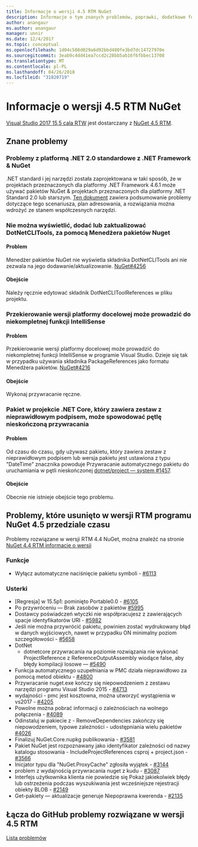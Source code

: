 ```yaml
---
title: Informacje o wersji 4.5 RTM NuGet
description: Informacje o tym znanych problemów, poprawki, dodatkowe funkcje i dcr RTM 4.5 NuGet.
author: anangaur
ms.author: anangaur
manager: unnir
ms.date: 12/4/2017
ms.topic: conceptual
ms.openlocfilehash: 1d04c508d029a6d92bbd480fe3bd7dc14727970e
ms.sourcegitcommit: 3eab9c4dd41ea7ccd2c28bb5ab16f6fbbec13708
ms.translationtype: MT
ms.contentlocale: pl-PL
ms.lasthandoff: 04/26/2018
ms.locfileid: "31820719"
---
```

# <a name="nuget-45-rtm-release-notes"></a>Informacje o wersji 4.5 RTM NuGet

[Visual Studio 2017 15,5 cala RTW](https://www.visualstudio.com/news/releasenotes/vs2017-relnotes) jest dostarczany z [NuGet 4.5 RTM](https://dist.nuget.org/win-x86-commandline/v4.5.0/nuget.exe).

## <a name="known-issues"></a>Znane problemy

### <a name="issues-with-net-standard-20-with-net-framework--nuget"></a>Problemy z platformą .NET 2.0 standardowe z .NET Framework & NuGet 

.NET standard i jej narzędzi została zaprojektowana w taki sposób, że w projektach przeznaczonych dla platformy .NET Framework 4.6.1 może używać pakietów NuGet & projektach przeznaczonych dla platformy .NET Standard 2.0 lub starszym. [Ten dokument](https://github.com/dotnet/standard/issues/481) zawiera podsumowanie problemy dotyczące tego scenariusza, plan adresowania, a rozwiązania można wdrożyć ze stanem współczesnych narzędzi.

### <a name="you-are-unable-to-view-add-or-update-dotnetclitools-using-nuget-package-manager"></a>Nie można wyświetlić, dodać lub zaktualizować DotNetCLITools, za pomocą Menedżera pakietów Nuget

#### <a name="issue"></a>Problem

Menedżer pakietów NuGet nie wyświetla składnika DotNetCLITools ani nie zezwala na jego dodawanie/aktualizowanie. [NuGet#4256](https://github.com/NuGet/Home/issues/4256)

#### <a name="workaround"></a>Obejście

Należy ręcznie edytować składnik DotNetCLIToolReferences w pliku projektu.

### <a name="retargeting-target-framework-version-may-lead-to-incomplete-intellisense"></a>Przekierowanie wersji platformy docelowej może prowadzić do niekompletnej funkcji IntelliSense

#### <a name="issue"></a>Problem

Przekierowanie wersji platformy docelowej może prowadzić do niekompletnej funkcji IntelliSense w programie Visual Studio. Dzieje się tak w przypadku używania składnika PackageReferences jako formatu Menedżera pakietów. [NuGet#4216](https://github.com/NuGet/Home/issues/4216)

#### <a name="workaround"></a>Obejście

Wykonaj przywracanie ręczne.

### <a name="a-package-in-a-net-core-project-that-contains-an-assembly-with-an-invalid-signature-can-trigger-an-infinite-restore-loop"></a>Pakiet w projekcie .NET Core, który zawiera zestaw z nieprawidłowym podpisem, może spowodować pętlę nieskończoną przywracania

#### <a name="issue"></a>Problem

Od czasu do czasu, gdy używasz pakietu, który zawiera zestaw z nieprawidłowym podpisem lub wersja pakietu jest ustawiona z typu "DateTime" znacznika powoduje Przywracanie automatycznego pakietu do uruchamiania w pętli nieskończonej [dotnet/project — system #1457](https://github.com/dotnet/project-system/issues/1457).

#### <a name="workaround"></a>Obejście

Obecnie nie istnieje obejście tego problemu.

## <a name="issues-fixed-in-nuget-45-rtm-timeframe"></a>Problemy, które usunięto w wersji RTM programu NuGet 4.5 przedziale czasu

Problemy rozwiązane w wersji RTM 4.4 NuGet, można znaleźć na stronie [NuGet 4.4 RTM informacje o wersji](../release-notes/nuget-4.4-RTM.md) 

### <a name="features"></a>Funkcje

- Wyłącz automatyczne naciśnięcie pakietu symboli - [#6113](https://github.com/NuGet/Home/issues/6113)

### <a name="bugs"></a>Usterki

- [Regresja] w 15.5p1: pominięto Portable0.0 - [#6105](https://github.com/NuGet/Home/issues/6105)
- Po przywróceniu — Brak zasobów z pakietów [#5995](https://github.com/NuGet/Home/issues/5995)
- Dostawcy poświadczeń wtyczki nie współpracujesz z zawierających spacje identyfikatorów URI - [#5982](https://github.com/NuGet/Home/issues/5982)
- Jeśli nie można przywrócić pakietu, powinien zostać wydrukowany błąd w danych wyjściowych, nawet w przypadku ON minimalny poziom szczegółowości - [#5658](https://github.com/NuGet/Home/issues/5658)
- DotNet
  - dotnetcore przywracania na poziomie rozwiązania nie wykonać ProjectReference z ReferenceOutputAssembly wiodące false, aby błędy kompilacji losowe — [#5490](https://github.com/NuGet/Home/issues/5490)
- Funkcja automatycznego uzupełniania w PMC działa nieprawidłowo za pomocą metod obiektu - [#4800](https://github.com/NuGet/Home/issues/4800)
- Przywracanie nuget.exe kończy się niepowodzeniem z zestawu narzędzi programu Visual Studio 2015 - [#4713](https://github.com/NuGet/Home/issues/4713)
- wydajności - pmc jest kosztowna, można utworzyć wystąpienia w vs2017 - [#4205](https://github.com/NuGet/Home/issues/4205)
- Powolne można pobrać informacji o zależnościach na wolnego połączenia - [#4089](https://github.com/NuGet/Home/issues/4089)
- Odinstaluj w pakiecie z - RemoveDependencies zakończy się niepowodzeniem, typowe zależności - udostępniania wielu pakietów [#4026](https://github.com/NuGet/Home/issues/4026)
- Finalizuj NuGet.Core.nupkg publikowania - [#3581](https://github.com/NuGet/Home/issues/3581)
- Pakiet NuGet jest rozpoznawany jako identyfikator zależności od nazwy katalogu stosowania - IncludeProjectReferences csproj + project.json - [#3566](https://github.com/NuGet/Home/issues/3566)
- Inicjator typu dla "NuGet.ProxyCache" zgłosiła wyjątek - [#3144](https://github.com/NuGet/Home/issues/3144)
- problem z wydajnością przywracania nuget z kudu - [#3087](https://github.com/NuGet/Home/issues/3087)
- Interfejs użytkownika klienta nie powiedzie się Pokaż jakiekolwiek błędy lub ostrzeżenia podczas wyszukiwania jest wcześniejsze rejestracji obiekty BLOB - [#2149](https://github.com/NuGet/Home/issues/2149)
- Get-pakiety — aktualizacje generuje Niepoprawna kwerenda - [#2135](https://github.com/NuGet/Home/issues/2135)

## <a name="links-to-github-issues-fixed-in-45-rtm"></a>Łącza do GitHub problemy rozwiązane w wersji 4.5 RTM

[Lista problemów](https://github.com/NuGet/Home/issues?q=is%3Aissue+milestone%3A4.5+is%3Aclosed)
